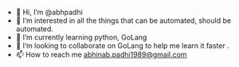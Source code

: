 - 👋 Hi, I’m @abhpadhi
- 👀 I’m interested in all the things that can be automated, should be automated. 
- 🌱 I’m currently learning python, GoLang
- 💞️ I’m looking to collaborate on GoLang to help me learn it faster . 
- 📫 How to reach me abhinab.padhi1989@gmail.com 

<!---
abhpadhi/abhpadhi is a ✨ special ✨ repository because its `README.md` (this file) appears on your GitHub profile.
You can click the Preview link to take a look at your changes.
--->
